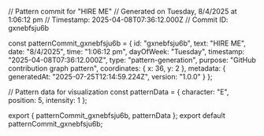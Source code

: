 // Pattern commit for "HIRE ME"
// Generated on Tuesday, 8/4/2025 at 1:06:12 pm
// Timestamp: 2025-04-08T07:36:12.000Z
// Commit ID: gxnebfsju6b

const patternCommit_gxnebfsju6b = {
  id: "gxnebfsju6b",
  text: "HIRE ME",
  date: "8/4/2025",
  time: "1:06:12 pm",
  dayOfWeek: "Tuesday",
  timestamp: "2025-04-08T07:36:12.000Z",
  type: "pattern-generation",
  purpose: "GitHub contribution graph pattern",
  coordinates: {
    x: 36,
    y: 2
  },
  metadata: {
    generatedAt: "2025-07-25T12:14:59.224Z",
    version: "1.0.0"
  }
};

// Pattern data for visualization
const patternData = {
  character: "E",
  position: 5,
  intensity: 1
};

export { patternCommit_gxnebfsju6b, patternData };
export default patternCommit_gxnebfsju6b;
